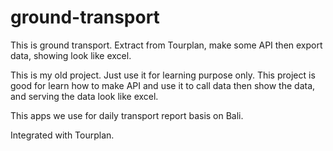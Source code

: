 # ground-transport
This is ground transport. Extract from Tourplan, make some API then export data, showing look like excel.

This is my old project. Just use it for learning purpose only. This project is good for learn how to make API and use it to call data then show the data, and serving the data look like excel. 

This apps we use for daily transport report basis on Bali.

Integrated with Tourplan.

